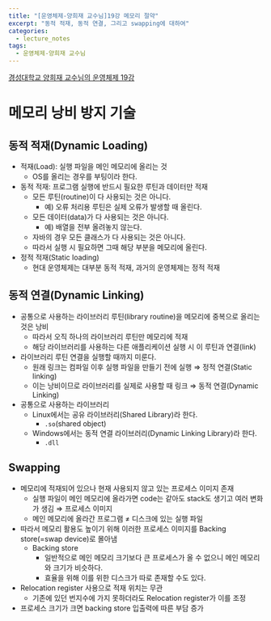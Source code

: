 ```yaml
---
title: "[운영체제-양희재 교수님]19강 메모리 절약"
excerpt: "동적 적재, 동적 연결, 그리고 swapping에 대하여"
categories:
  - lecture_notes
tags:
  - 운영체제-양희재 교수님
---
```


[경성대학교 양희재 교수님의 운영체제 19강](http://www.kocw.net/home/cview.do?lid=c75ca3cb3ea002f6)

# 메모리 낭비 방지 기술

## 동적 적재(Dynamic Loading)

- 적재(Load): 실행 파일을 메인 메모리에 올리는 것
    - OS를 올리는 경우를 부팅이라 한다.
- 동적 적재: 프로그램 실행에 반드시 필요한 루틴과 데이터만 적재
    - 모든 루틴(routine)이 다 사용되는 것은 아니다.
        - 예) 오류 처리용 루틴은 실제 오류가 발생할 때 올린다.
    - 모든 데이터(data)가 다 사용되는 것은 아니다.
        - 예) 배열을 전부 올려놓지 않는다.
    - 자바의 경우 모든 클래스가 다 사용되는 것은 아니다.
    - 따라서 실행 시 필요하면 그때 해당 부분을 메모리에 올린다.
- 정적 적재(Static loading)
    - 현대 운영체제는 대부분 동적 적재, 과거의 운영체제는 정적 적재

## 동적 연결(Dynamic Linking)

- 공통으로 사용하는 라이브러리 루틴(library routine)을 메모리에 중복으로 올리는 것은 낭비
    - 따라서 오직 하나의 라이브러리 루틴만 메모리에 적재
    - 해당 라이브러리를 사용하는 다른 애플리케이션 실행 시 이 루틴과 연결(link)
- 라이브러리 루틴 연결을 실행할 때까지 미룬다.
    - 원래 링크는 컴파일 이후 실행 파일을 만들기 전에 실행 ⇒ 정적 연결(Static linking)
    - 이는 낭비이므로 라이브러리를 실제로 사용할 때 링크 ⇒ 동적 연결(Dynamic Linking)
- 공통으로 사용하는 라이브러리
    - Linux에서는 공유 라이브러리(Shared Library)라 한다.
        - `.so`(shared object)
    - Windows에서는 동적 연결 라이브러리(Dynamic Linking Library)라 한다.
        - `.dll`

## Swapping

- 메모리에 적재되어 있으나 현재 사용되지 않고 있는 프로세스 이미지 존재
    - 실행 파일이 메인 메모리에 올라가면 code는 같아도 stack도 생기고 여러 변화가 생김 ⇒ 프로세스 이미지
    - 메인 메모리에 올라간 프로그램 ≠ 디스크에 있는 실행 파일
- 따라서 메모리 활용도 높이기 위해 이러한 프로세스 이미지를 Backing store(=swap device)로 몰아냄
    - Backing store
        - 일반적으로 메인 메모리 크기보다 큰 프로세스가 올 수 없으니 메인 메모리와 크기가 비슷하다.
        - 효율을 위해 이를 위한 디스크가 따로 존재할 수도 있다.
- Relocation register 사용으로 적재 위치는 무관
    - 기존에 있던 번지수에 가지 못하더라도 Relocation register가 이를 조정
- 프로세스 크기가 크면 backing store 입출력에 따른 부담 증가